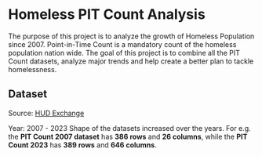 # Homeless PIT Count Analysis
The purpose of this project is to analyze the growth of Homeless Population since 2007. Point-in-Time Count is a mandatory count of the homeless population nation wide. The goal of this project is to combine all the PIT Count datasets, analyze major trends and help create a better plan to tackle homelessness.

## Dataset
Source: [HUD Exchange](https://www.hudexchange.info/resource/3031/pit-and-hic-data-since-2007/)

Year: 2007 - 2023
Shape of the datasets increased over the years. For e.g. the **PIT Count 2007 dataset** has **386 rows** and **26 columns**, while the **PIT Count 2023** has **389 rows** and **646 columns**.
